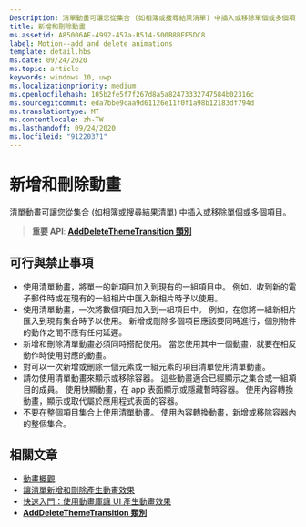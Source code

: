 ```yaml
---
Description: 清單動畫可讓您從集合 (如相簿或搜尋結果清單) 中插入或移除單個或多個項目。
title: 新增和刪除動畫
ms.assetid: A85006AE-4992-457a-B514-500B8BEF5DC8
label: Motion--add and delete animations
template: detail.hbs
ms.date: 09/24/2020
ms.topic: article
keywords: windows 10, uwp
ms.localizationpriority: medium
ms.openlocfilehash: 105b2fe5f7f267d8a5a82473332747584b02316c
ms.sourcegitcommit: eda7bbe9caa9d61126e11f0f1a98b12183df794d
ms.translationtype: MT
ms.contentlocale: zh-TW
ms.lasthandoff: 09/24/2020
ms.locfileid: "91220371"
---
```

# <a name="add-and-delete-animations"></a>新增和刪除動畫



清單動畫可讓您從集合 (如相簿或搜尋結果清單) 中插入或移除單個或多個項目。

> **重要 API**: [**AddDeleteThemeTransition 類別**](/uwp/api/windows.ui.xaml.media.animation.adddeletethemetransition)


## <a name="dos-and-donts"></a>可行與禁止事項


-   使用清單動畫，將單一的新項目加入到現有的一組項目中。 例如，收到新的電子郵件時或在現有的一組相片中匯入新相片時予以使用。
-   使用清單動畫，一次將數個項目加入到一組項目中。 例如，在您將一組新相片匯入到現有集合時予以使用。 新增或刪除多個項目應該要同時進行，個別物件的動作之間不應有任何延遲。
-   新增和刪除清單動畫必須同時搭配使用。 當您使用其中一個動畫，就要在相反動作時使用對應的動畫。
-   對可以一次新增或刪除一個元素或一組元素的項目清單使用清單動畫。
-   請勿使用清單動畫來顯示或移除容器。 這些動畫適合已經顯示之集合或一組項目的成員。 使用快顯動畫，在 app 表面顯示或隱藏暫時容器。 使用內容轉換動畫，顯示或取代屬於應用程式表面的容器。
-   不要在整個項目集合上使用清單動畫。 使用內容轉換動畫，新增或移除容器內的整個集合。



## <a name="related-articles"></a>相關文章

* [動畫概觀](./xaml-animation.md)
* [讓清單新增和刪除產生動畫效果](/previous-versions/windows/apps/jj649430(v=win.10))
* [快速入門：使用動畫庫讓 UI 產生動畫效果](/previous-versions/windows/apps/hh452703(v=win.10))
* [**AddDeleteThemeTransition 類別**](/uwp/api/windows.ui.xaml.media.animation.adddeletethemetransition)

 

 
